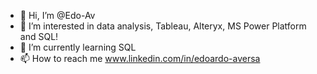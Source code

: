 - 👋 Hi, I’m @Edo-Av
- 👀 I’m interested in data analysis, Tableau, Alteryx, MS Power Platform and SQL!
- 🌱 I’m currently learning SQL
- 📫 How to reach me www.linkedin.com/in/edoardo-aversa

<!---
Edo-Av/Edo-Av is a ✨ special ✨ repository because its `README.md` (this file) appears on your GitHub profile.
You can click the Preview link to take a look at your changes.
--->
